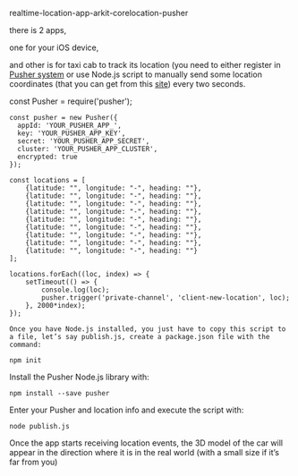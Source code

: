 realtime-location-app-arkit-corelocation-pusher

there is 2 apps,

one for your iOS device, 

and other is for taxi cab to track its location (you need to either register in <a href="https://dashboard.pusher.com/">Pusher system</a> or use Node.js script to manually send some location coordinates (that you can get from this <a href="https://www.latlong.net/convert-address-to-lat-long.html">site</a>) every two seconds.

const Pusher = require('pusher');

    const pusher = new Pusher({
      appId: 'YOUR_PUSHER_APP_',
      key: 'YOUR_PUSHER_APP_KEY',
      secret: 'YOUR_PUSHER_APP_SECRET',
      cluster: 'YOUR_PUSHER_APP_CLUSTER',
      encrypted: true
    });

    const locations = [
        {latitude: "", longitude: "-", heading: ""},
        {latitude: "", longitude: "-", heading: ""},
        {latitude: "", longitude: "-", heading: ""},
        {latitude: "", longitude: "-", heading: ""},
        {latitude: "", longitude: "-", heading: ""},
        {latitude: "", longitude: "-", heading: ""},
        {latitude: "", longitude: "-", heading: ""},
        {latitude: "", longitude: "-", heading: ""},
        {latitude: "", longitude: "-", heading: ""}
    ];

    locations.forEach((loc, index) => {
        setTimeout(() => {
            console.log(loc);
            pusher.trigger('private-channel', 'client-new-location', loc);
        }, 2000*index);
    });
    
    Once you have Node.js installed, you just have to copy this script to a file, let’s say publish.js, create a package.json file with the command:

    npm init
Install the Pusher Node.js library with:

    npm install --save pusher
Enter your Pusher and location info and execute the script with:

    node publish.js
Once the app starts receiving location events, the 3D model of the car will appear in the direction where it is in the real world (with a small size if it’s far from you)
